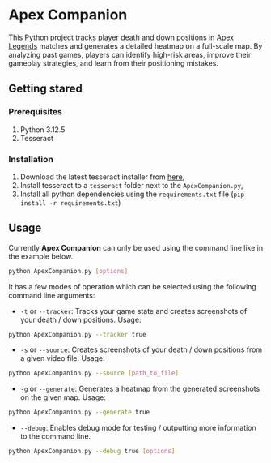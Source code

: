 # Apex Companion
This Python project tracks player death and down positions in [Apex Legends](https://store.steampowered.com/app/1172470/Apex_Legends/) matches and generates a detailed heatmap on a full-scale map. By analyzing past games, players can identify high-risk areas, improve their gameplay strategies, and learn from their positioning mistakes.

## Getting stared
### Prerequisites
1. Python 3.12.5
2. Tesseract
### Installation
1. Download the latest tesseract installer from [here](https://github.com/UB-Mannheim/tesseract/wiki),
2. Install tesseract to a `tesseract` folder next to the `ApexCompanion.py`,
3. Install all python dependencies using the `requirements.txt` file (`pip install -r requirements.txt`)

## Usage
Currently **Apex Companion** can only be used using the command line like in the example below.
```sh
python ApexCompanion.py [options]
```

It has a few modes of operation which can be selected using the following command line arguments:
* `-t` or `--tracker`:
Tracks your game state and creates screenshots of your death / down positions.
Usage:
```sh
python ApexCompanion.py --tracker true
```
* `-s` or `--source`:
Creates screenshots of your death / down positions from a given video file.
Usage: 
```sh
python ApexCompanion.py --source [path_to_file]
```
* `-g` or `--generate`:
Generates a heatmap from the generated screenshots on the given map.
Usage:
```sh
python ApexCompanion.py --generate true
```
* `--debug`:
Enables debug mode for testing / outputting more information to the command line.
```sh
python ApexCompanion.py --debug true [options]
```